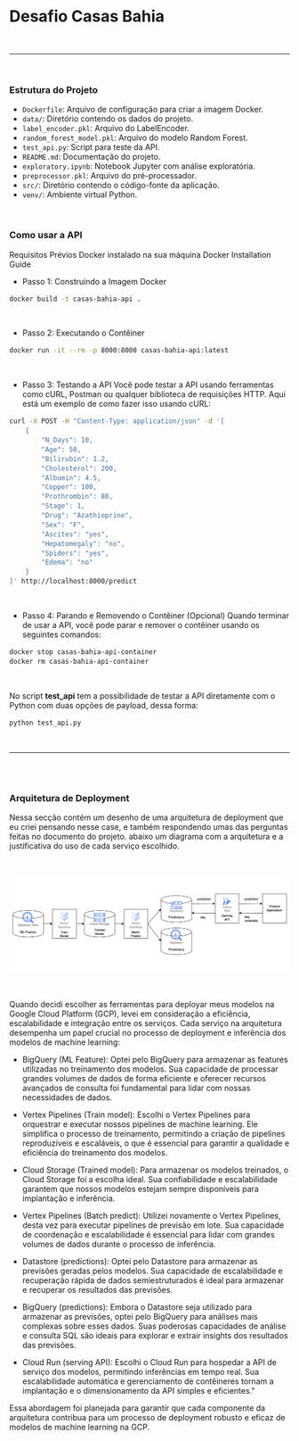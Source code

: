 # Desafio Casas Bahia 
<br>
<hr>
<br>


### Estrutura do Projeto


- `Dockerfile`: Arquivo de configuração para criar a imagem Docker.
- `data/`: Diretório contendo os dados do projeto.
- `label_encoder.pkl`: Arquivo do LabelEncoder.
- `random_forest_model.pkl`: Arquivo do modelo Random Forest.
- `test_api.py`: Script para teste da API.
- `README.md`: Documentação do projeto.
- `exploratory.ipynb`: Notebook Jupyter com análise exploratória.
- `preprocessor.pkl`: Arquivo do pré-processador.
- `src/`: Diretório contendo o código-fonte da aplicação.
- `venv/`: Ambiente virtual Python.

<br>

### Como usar a API

Requisitos Prévios
Docker instalado na sua máquina Docker Installation Guide

* Passo 1: Construindo a Imagem Docker

```bash
docker build -t casas-bahia-api .
```

<br>

* Passo 2: Executando o Contêiner

```bash
docker run -it --rm -p 8000:8000 casas-bahia-api:latest
```

<br>

* Passo 3: Testando a API
Você pode testar a API usando ferramentas como cURL, Postman ou qualquer biblioteca de requisições HTTP. Aqui está um exemplo de como fazer isso usando cURL:

```bash
curl -X POST -H "Content-Type: application/json" -d '[
    {
        "N_Days": 10,
        "Age": 50,
        "Bilirubin": 1.2,
        "Cholesterol": 200,
        "Albumin": 4.5,
        "Copper": 100,
        "Prothrombin": 80,
        "Stage": 1,
        "Drug": "Azathioprine",
        "Sex": "F",
        "Ascites": "yes",
        "Hepatomegaly": "no",
        "Spiders": "yes",
        "Edema": "no"
    }
]' http://localhost:8000/predict

```
<br>


* Passo 4: Parando e Removendo o Contêiner (Opcional)
Quando terminar de usar a API, você pode parar e remover o contêiner usando os seguintes comandos:

```bash
docker stop casas-bahia-api-container
docker rm casas-bahia-api-container
```
<br>

No script **test_api** tem a possibilidade de testar a API diretamente com o Python com duas opções de payload, dessa forma: 

```bash
python test_api.py
```

<br>
<hr>
<br>
<br>

### Arquitetura de Deployment

Nessa secção contém um desenho de uma arquitetura de deployment que eu criei pensando nesse case, e também respondendo umas das perguntas feitas no documento do projeto. 
abaixo um diagrama com a arquitetura e a justificativa do uso de cada serviço escolhido. 

<br>

![alt text](https://github.com/felipeoliverai/casas-bahia-assingment/blob/main/images/gcp-arquitetura.png)

<br>

Quando decidi escolher as ferramentas para deployar meus modelos na Google Cloud Platform (GCP), levei em consideração a eficiência, escalabilidade e integração entre os serviços. Cada serviço na arquitetura desempenha um papel crucial no processo de deployment e inferência dos modelos de machine learning:

- BigQuery (ML Feature): Optei pelo BigQuery para armazenar as features utilizadas no treinamento dos modelos. Sua capacidade de processar grandes volumes de dados de forma eficiente e oferecer recursos avançados de consulta foi fundamental para lidar com nossas necessidades de dados.

- Vertex Pipelines (Train model): Escolhi o Vertex Pipelines para orquestrar e executar nossos pipelines de machine learning. Ele simplifica o processo de treinamento, permitindo a criação de pipelines reproduzíveis e escaláveis, o que é essencial para garantir a qualidade e eficiência do treinamento dos modelos.

- Cloud Storage (Trained model): Para armazenar os modelos treinados, o Cloud Storage foi a escolha ideal. Sua confiabilidade e escalabilidade garantem que nossos modelos estejam sempre disponíveis para implantação e inferência.

- Vertex Pipelines (Batch predict): Utilizei novamente o Vertex Pipelines, desta vez para executar pipelines de previsão em lote. Sua capacidade de coordenação e escalabilidade é essencial para lidar com grandes volumes de dados durante o processo de inferência.

- Datastore (predictions): Optei pelo Datastore para armazenar as previsões geradas pelos modelos. Sua capacidade de escalabilidade e recuperação rápida de dados semiestruturados é ideal para armazenar e recuperar os resultados das previsões.

- BigQuery (predictions): Embora o Datastore seja utilizado para armazenar as previsões, optei pelo BigQuery para análises mais complexas sobre esses dados. Suas poderosas capacidades de análise e consulta SQL são ideais para explorar e extrair insights dos resultados das previsões.

- Cloud Run (serving API): Escolhi o Cloud Run para hospedar a API de serviço dos modelos, permitindo inferências em tempo real. Sua escalabilidade automática e gerenciamento de contêineres tornam a implantação e o dimensionamento da API simples e eficientes."

Essa abordagem foi planejada para garantir que cada componente da arquitetura contribua para um processo de deployment robusto e eficaz de modelos de machine learning na GCP.

<br>
<br>




